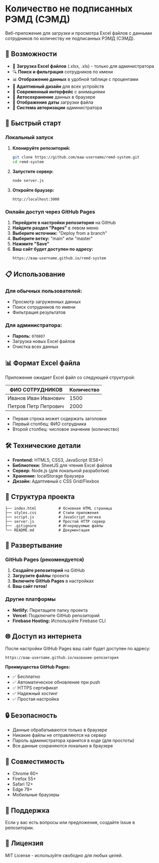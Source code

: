 # Количество не подписанных РЭМД (СЭМД)

Веб-приложение для загрузки и просмотра Excel файлов с данными сотрудников по количеству не подписанных РЭМД (СЭМД).

## 🌟 Возможности

- 📁 **Загрузка Excel файлов** (.xlsx, .xls) - только для администратора
- 🔍 **Поиск и фильтрация** сотрудников по имени
- 📊 **Отображение данных** в удобной таблице с процентами
- 📱 **Адаптивный дизайн** для всех устройств
- 🎨 **Современный интерфейс** с анимациями
- 💾 **Автосохранение** данных в браузере
- 📅 **Отображение даты** загрузки файла
- 🔐 **Система авторизации** администратора

## 🚀 Быстрый старт

### Локальный запуск

1. **Клонируйте репозиторий:**

   ```bash
   git clone https://github.com/ваш-username/remd-system.git
   cd remd-system
   ```

2. **Запустите сервер:**

   ```bash
   node server.js
   ```

3. **Откройте браузер:**
   ```
   http://localhost:3000
   ```

### Онлайн доступ через GitHub Pages

1. **Перейдите в настройки репозитория** на GitHub
2. **Найдите раздел "Pages"** в левом меню
3. **Выберите источник:** "Deploy from a branch"
4. **Выберите ветку:** "main" или "master"
5. **Нажмите "Save"**
6. **Ваш сайт будет доступен по адресу:**
   ```
   https://ваш-username.github.io/remd-system
   ```

## 📋 Использование

### Для обычных пользователей:

- Просмотр загруженных данных
- Поиск сотрудников по имени
- Фильтрация результатов

### Для администратора:

- **Пароль:** `070807`
- Загрузка новых Excel файлов
- Очистка всех данных

## 📊 Формат Excel файла

Приложение ожидает Excel файл со следующей структурой:

| ФИО СОТРУДНИКОВ      | Количество |
| -------------------- | ---------- |
| Иванов Иван Иванович | 1500       |
| Петров Петр Петрович | 2000       |

- Первая строка может содержать заголовки
- Первый столбец: ФИО сотрудника
- Второй столбец: числовое значение (количество)

## 🛠️ Технические детали

- **Frontend:** HTML5, CSS3, JavaScript (ES6+)
- **Библиотеки:** SheetJS для чтения Excel файлов
- **Сервер:** Node.js (для локальной разработки)
- **Хранение:** localStorage браузера
- **Дизайн:** Адаптивный с CSS Grid/Flexbox

## 📁 Структура проекта

```
├── index.html          # Основная HTML страница
├── styles.css          # Стили приложения
├── script.js           # JavaScript логика
├── server.js           # Простой HTTP сервер
├── .gitignore          # Игнорируемые файлы
└── README.md           # Документация
```

## 🔧 Развертывание

### GitHub Pages (рекомендуется)

1. **Создайте репозиторий** на GitHub
2. **Загрузите файлы** проекта
3. **Включите GitHub Pages** в настройках
4. **Ваш сайт готов!**

### Другие платформы

- **Netlify:** Перетащите папку проекта
- **Vercel:** Подключите GitHub репозиторий
- **Firebase Hosting:** Используйте Firebase CLI

## 🌐 Доступ из интернета

После настройки GitHub Pages ваш сайт будет доступен по адресу:

```
https://ваш-username.github.io/название-репозитория
```

**Преимущества GitHub Pages:**

- ✅ Бесплатно
- ✅ Автоматическое обновление при push
- ✅ HTTPS сертификат
- ✅ Надежный хостинг
- ✅ Простая настройка

## 🔒 Безопасность

- Данные обрабатываются только в браузере
- Никакие файлы не отправляются на сервер
- Пароль администратора хранится в коде (для простоты)
- Все данные сохраняются локально в браузере

## 📱 Совместимость

- Chrome 60+
- Firefox 55+
- Safari 12+
- Edge 79+
- Мобильные браузеры

## 🤝 Поддержка

Если у вас есть вопросы или предложения, создайте Issue в репозитории.

## 📄 Лицензия

MIT License - используйте свободно для любых целей.
